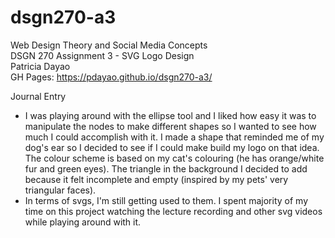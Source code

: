 # dsgn270-a3
Web Design Theory and Social Media Concepts\
DSGN 270 Assignment 3 - SVG Logo Design\
Patricia Dayao\
GH Pages: https://pdayao.github.io/dsgn270-a3/ 

Journal Entry
* I was playing around with the ellipse tool and I liked how easy it was to manipulate the nodes to make different shapes so I wanted to see how much I could accomplish with it. I made a shape that reminded me of my dog's ear so I decided to see if I could make build my logo on that idea. The colour scheme is based on my cat's colouring (he has orange/white fur and green eyes). The triangle in the background I decided to add because it felt incomplete and empty (inspired by my pets' very triangular faces).
* In terms of svgs, I'm still getting used to them. I spent majority of my time on this project watching the lecture recording and other svg videos while playing around with it. 
